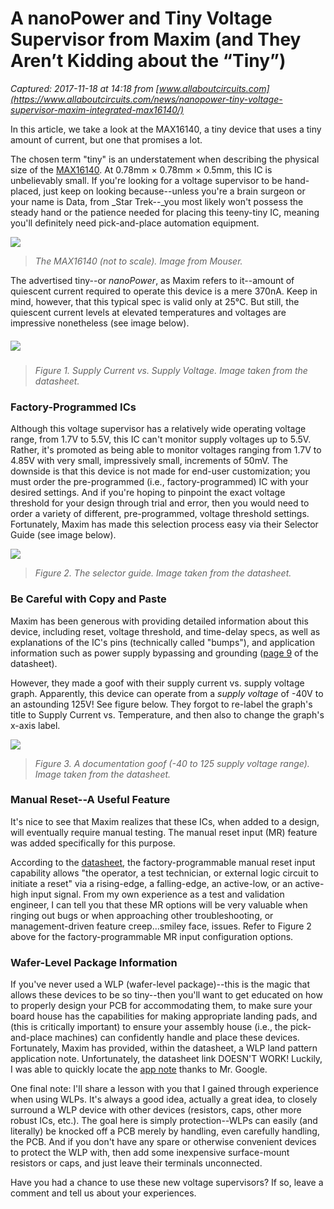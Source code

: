 # A nanoPower and Tiny Voltage Supervisor from Maxim (and They Aren’t Kidding about the “Tiny”)

_Captured: 2017-11-18 at 14:18 from [www.allaboutcircuits.com](https://www.allaboutcircuits.com/news/nanopower-tiny-voltage-supervisor-maxim-integrated-max16140/)_

In this article, we take a look at the MAX16140, a tiny device that uses a tiny amount of current, but one that promises a lot.

The chosen term "tiny" is an understatement when describing the physical size of the [MAX16140](https://datasheets.maximintegrated.com/en/ds/MAX16140.pdf). At 0.78mm × 0.78mm × 0.5mm, this IC is unbelievably small. If you're looking for a voltage supervisor to be hand-placed, just keep on looking because--unless you're a brain surgeon or your name is Data, from _Star Trek--_you most likely won't possess the steady hand or the patience needed for placing this teeny-tiny IC, meaning you'll definitely need pick-and-place automation equipment.

![](https://www.allaboutcircuits.com/uploads/articles/MAX16140_.jpg)

> _The MAX16140 (not to scale). Image from Mouser._

The advertised tiny--or _nanoPower_, as Maxim refers to it--amount of quiescent current required to operate this device is a mere 370nA. Keep in mind, however, that this typical spec is valid only at 25°C. But still, the quiescent current levels at elevated temperatures and voltages are impressive nonetheless (see image below).

##### ![](https://www.allaboutcircuits.com/uploads/articles/MAX16140_temp_vs_current.jpg)

> _Figure 1. Supply Current vs. Supply Voltage. Image taken from the datasheet._

### Factory-Programmed ICs

Although this voltage supervisor has a relatively wide operating voltage range, from 1.7V to 5.5V, this IC can't monitor supply voltages up to 5.5V. Rather, it's promoted as being able to monitor voltages ranging from 1.7V to 4.85V with very small, impressively small, increments of 50mV. The downside is that this device is not made for end-user customization; you must order the pre-programmed (i.e., factory-programmed) IC with your desired settings. And if you're hoping to pinpoint the exact voltage threshold for your design through trial and error, then you would need to order a variety of different, pre-programmed, voltage threshold settings. Fortunately, Maxim has made this selection process easy via their Selector Guide (see image below).

![](https://www.allaboutcircuits.com/uploads/articles/MAX16140_selector_guide.jpg)

> _Figure 2. The selector guide. Image taken from the datasheet._

### Be Careful with Copy and Paste

Maxim has been generous with providing detailed information about this device, including reset, voltage threshold, and time-delay specs, as well as explanations of the IC's pins (technically called "bumps"), and application information such as power supply bypassing and grounding ([page 9](https://datasheets.maximintegrated.com/en/ds/MAX16140.pdf#page=9) of the datasheet).

However, they made a goof with their supply current vs. supply voltage graph. Apparently, this device can operate from a _supply voltage_ of -40V to an astounding 125V! See figure below. They forgot to re-label the graph's title to Supply Current vs. Temperature, and then also to change the graph's x-axis label.

![](https://www.allaboutcircuits.com/uploads/articles/MAX16140_supply_current_vs_voltage-temperature.jpg)

> _Figure 3. A documentation goof (-40 to 125 supply voltage range). Image taken from the datasheet._

### Manual Reset--A Useful Feature

It's nice to see that Maxim realizes that these ICs, when added to a design, will eventually require manual testing. The manual reset input (MR) feature was added specifically for this purpose.

According to the [datasheet](https://datasheets.maximintegrated.com/en/ds/MAX16140.pdf), the factory-programmable manual reset input capability allows "the operator, a test technician, or external logic circuit to initiate a reset" via a rising-edge, a falling-edge, an active-low, or an active-high input signal. From my own experience as a test and validation engineer, I can tell you that these MR options will be very valuable when ringing out bugs or when approaching other troubleshooting, or management-driven feature creep…smiley face, issues. Refer to Figure 2 above for the factory-programmable MR input configuration options.

### Wafer-Level Package Information

If you've never used a WLP (wafer-level package)--this is the magic that allows these devices to be so tiny--then you'll want to get educated on how to properly design your PCB for accommodating them, to make sure your board house has the capabilities for making appropriate landing pads, and (this is critically important) to ensure your assembly house (i.e., the pick-and-place machines) can confidently handle and place these devices. Fortunately, Maxim has provided, within the datasheet, a WLP land pattern application note. Unfortunately, the datasheet link DOESN'T WORK! Luckily, I was able to quickly locate the [app note](https://pdfserv.maximintegrated.com/en/an/AN1891.pdf) thanks to Mr. Google.

One final note: I'll share a lesson with you that I gained through experience when using WLPs. It's always a good idea, actually a great idea, to closely surround a WLP device with other devices (resistors, caps, other more robust ICs, etc.). The goal here is simply protection--WLPs can easily (and literally) be knocked off a PCB merely by handling, even carefully handling, the PCB. And if you don't have any spare or otherwise convenient devices to protect the WLP with, then add some inexpensive surface-mount resistors or caps, and just leave their terminals unconnected.

Have you had a chance to use these new voltage supervisors? If so, leave a comment and tell us about your experiences.
